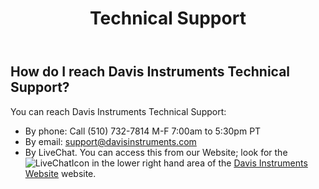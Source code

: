 ﻿---
title: Technical Support
permalink: /techSupport
classes: wide
header:
  overlay_color: "#000000"
  overlay_filter: "0.0"
  overlay_image: /assets/vendor/weatherlink/images/landing.jpg
---
  
## How do I reach Davis Instruments Technical Support?

You can reach Davis Instruments Technical Support:

  - By phone: Call (510) 732-7814 M-F 7:00am to 5:30pm PT
  - By email: <support@davisinstruments.com>
  - By LiveChat. You can access this from our Website; look for
    the ![LiveChatIcon](./images/LiveChatIcon_Small.png) in the lower right
    hand area of the [Davis Instruments Website](http://www.davisinstruments.com) website.

